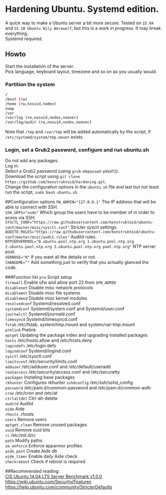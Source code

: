# Hardening Ubuntu. Systemd edition.  
A quick way to make a Ubuntu server a bit more secure.
Tested on `15.04` and `15.10 Ubuntu Wily Werewolf`, but this is a work in progress. It may break everything.  
Systemd required.  

## Howto
Start the installation of the server.  
Pick language, keyboard layout, timezone and so on as you usually would.  

### Partition the system
```sh 
/
/boot (rw)
/home (rw,nosuid,nodev)
swap
/var
/var/log (rw,nosuid,nodev,noexec)
/var/log/audit (rw,nosuid,nodev,noexec)
```

Note that `/tmp` and `/var/tmp` will be added automatically by the script, if `/etc/systemd/system/tmp.mount` exists.  

### Login, set a Grub2 password, configure and run ubuntu.sh
Do not add any packages.    
Log in.    
Select a Grub2 password (using `grub-mkpasswd-pbkdf2`).  
Download the script using `git clone https://github.com/konstruktoid/hardening.git`.   
Change the configuration options in the `ubuntu.sh` file and last but not least run the script, `sudo bash ubuntu.sh`.      

##Configuration options
`FW_ADMIN="127.0.0.1"`  The IP address that will be able to connect with SSH.  
`SSH_GRPS="sudo"` Which group the users have to be member of in order to acess via SSH.  
`SYSCTL_CONF="https://raw.githubusercontent.com/konstruktoid/ubuntu-conf/master/misc/sysctl.conf"` Stricter sysctl settings.  
`AUDITD_RULES="https://raw.githubusercontent.com/konstruktoid/ubuntu-conf/master/misc/audit.rules"` Auditd rules.  
`NTPSERVERPOOL="0.ubuntu.pool.ntp.org 1.ubuntu.pool.ntp.org 2.ubuntu.pool.ntp.org 3.ubuntu.pool.ntp.org pool.ntp.org"` NTP server pool.  
`VERBOSE="N"` If you want all the details or not.  
`CHANGEME=""` Add something just to verify that you actually glanced the code.  

###Function list
`pre` Script setup  
`firewall` Enable ufw and allow port 22 from `$FW_ADMIN`  
`disablenet` Disable misc network protocols  
`disablemnt` Disable misc file systems  
`disablemod` Disable misc kernel modules  
`resolvedconf` Systemd/resolved.conf  
`systemdconf` Systemd/system.conf and Systemd/user.conf  
`journalctl` Systemd/journald.conf  
`timesyncd` Systemd/timesyncd.conf  
`fstab` /etc/fstab, system/tmp.mount and system/var-tmp.mount  
`prelink` Prelink  
`aptget` Updating the package index and upgrading installed packages  
`hosts` /etc/hosts.allow and /etc/hosts.deny  
`logindefs` /etc/login.defs  
`logindconf` Systemd/logind.conf   
`sysctl` /etc/sysctl.conf  
`limitsconf` /etc/security/limits.conf  
`adduser` /etc/adduser.conf and /etc/default/useradd  
`rootaccess` /etc/security/access.conf and /etc/securetty  
`packages` Installing base packages   
`rkhunter` Configures rkhunter
`sshdconfig` /etc/ssh/sshd_config  
`password` /etc/pam.d/common-password and /etc/pam.d/common-auth  
`cron` /etc/cron and /etc/at  
`ctrlaltdel` Ctrl-alt-delete  
`auditd` Auditd  
`aide` Aide  
`rhosts` .rhosts  
`users` Remove users  
`aptget_clean` Remove unused packages  
`suid` Remove suid bits  
`rc` /etc/init.d/rc  
`path` Modify paths  
`aa_enforce` Enforce apparmor profiles  
`aide_post` Create Aide db  
`aide_timer` Enable daily Aide check  
`checkreboot` Check if reboot is required

##Recommended reading:  
[CIS Ubuntu 14.04 LTS Server Benchmark v1.0.0](https://benchmarks.cisecurity.org/downloads/show-single/?file=ubuntu1404.100)  
https://wiki.ubuntu.com/Security/Features  
https://help.ubuntu.com/community/StricterDefaults  

